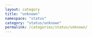 ```yaml
---
layout: category
title: "unknown"
namespace: "status"
category: "status/unknown"
permalink: /categories/status/unknown/
---
```

